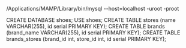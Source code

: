 
/Applications/MAMP/Library/bin/mysql --host=localhost -uroot -proot

CREATE DATABASE shoes;
USE shoes;
CREATE TABLE stores (name VARCHAR(255), id serial PRIMARY KEY);
CREATE TABLE brands (brand_name VARCHAR(255), id serial PRIMARY KEY);
CREATE TABLE brands_stores (brand_id int, store_id int, id serial PRIMARY KEY);
